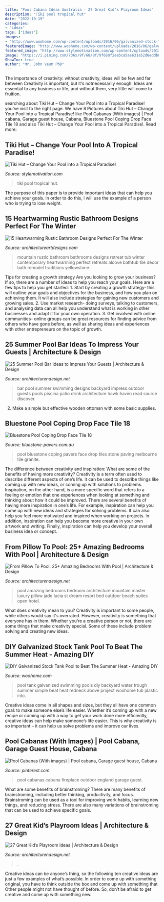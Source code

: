 ```yaml
---
title: "Pool Cabana Ideas Australia - 27 Great Kid’s Playroom Ideas"
description: "Tiki pool tropical hut"
date: "2022-10-19"
categories:
- "ideas"
tags: ["ideas"]
images:
- "http://www.woohome.com/wp-content/uploads/2016/06/galvanized-stock-tank-pool-ideas-woohome-10.jpg"
featuredImage: "http://www.woohome.com/wp-content/uploads/2016/06/galvanized-stock-tank-pool-ideas-woohome-10.jpg"
featured_image: "http://www.stylemotivation.com/wp-content/uploads/2013/04/Nikon-Camera-320.jpg"
image: "https://i.pinimg.com/736x/9f/68/8f/9f688f2ee5ca5ae631a52d6eddb831be.jpg"
ShowToc: true
author: "Mr. John Veum PhD"
---
```



The importance of creativity: without creativity, ideas will be few and far between
Creativity is important, but it's notnecessarily enough. Ideas are essential to any business or life, and without them, very little will come to fruition.

	

		
searching about Tiki Hut – Change Your Pool into a Tropical Paradise! you've visit to the right page. We have 8 Pictures about Tiki Hut – Change Your Pool into a Tropical Paradise! like Pool Cabanas (With images) | Pool cabana, Garage guest house, Cabana, Bluestone Pool Coping Drop Face Tile 18 and also Tiki Hut – Change Your Pool into a Tropical Paradise!. Read more:
		
    
## Tiki Hut – Change Your Pool Into A Tropical Paradise!

<img loading=lazy src="http://www.stylemotivation.com/wp-content/uploads/2013/04/Nikon-Camera-320.jpg" onerror="this.onerror=null;this.src='https://tse3.mm.bing.net/th?id=OIP.aGs1R5wKp40kEZ62fjb9RAHaE9&amp;pid=15.1';" alt="Tiki Hut – Change Your Pool into a Tropical Paradise!">

_Source: stylemotivation.com_

>tiki pool tropical hut. 

	

The purpose of this paper is to provide important ideas that can help you achieve your goals. In order to do this, I will use the example of a person who is trying to lose weight.

    
## 15 Heartwarming Rustic Bathroom Designs Perfect For The Winter

<img loading=lazy src="http://www.architectureartdesigns.com/wp-content/uploads/2014/12/15-Heartwarming-Rustic-Bathroom-Designs-Perfect-For-The-Winter-6-630x836.jpg" onerror="this.onerror=null;this.src='https://tse3.mm.bing.net/th?id=OIP.4SjdaMfKC3DV5JpMm7NNCgHaJ0&amp;pid=15.1';" alt="15 Heartwarming Rustic Bathroom Designs Perfect For The Winter">

_Source: architectureartdesigns.com_

>mountain rustic bathroom bathrooms designs retreat tub winter contemporary heartwarming perfect retreats alcove bathtub tile decor bath remodel traditions yellowstone. 

	

Tips for creating a growth strategy
Are you looking to grow your business? If so, there are a number of ideas to help you reach your goals. Here are a few tips to help you get started: 1. Start by creating a growth strategy- this will outline your goals and objectives for the business, and how you plan on achieving them. It will also include strategies for gaining new customers and growing sales. 2. Use market research- doing surveys, talking to customers, and analysing data can all help you understand what is working in other businesses and adapt it for your own operation. 3. Get involved with online communities- online groups can be great resources for finding advice from others who have gone before, as well as sharing ideas and experiences with other entrepreneurs on the topic of growth. 
    
## 25 Summer Pool Bar Ideas To Impress Your Guests | Architecture &amp; Design

<img loading=lazy src="http://cdn.architecturendesign.net/wp-content/uploads/2014/09/Summer-Pool-Bar-Ideas-11.jpg" onerror="this.onerror=null;this.src='https://tse3.mm.bing.net/th?id=OIP.XjnKTNPHFo9kHbd3bDGQCQHaFj&amp;pid=15.1';" alt="25 Summer Pool Bar Ideas to Impress Your Guests | Architecture &amp; Design">

_Source: architecturendesign.net_

>bar pool summer swimming designs backyard impress outdoor guests pools piscina patio drink architecture hawk haven read source discover. 

	

2. Make a simple but effective wooden ottoman with some basic supplies.

    
## Bluestone Pool Coping Drop Face Tile 18

<img loading=lazy src="https://bluestone-pavers.com.au/wp-content/uploads/2014/07/Bluestone-Pool-Coping.jpg" onerror="this.onerror=null;this.src='https://tse4.mm.bing.net/th?id=OIP.9xDpDfr97q3kJG6DzRpJLAHaF0&amp;pid=15.1';" alt="Bluestone Pool Coping Drop Face Tile 18">

_Source: bluestone-pavers.com.au_

>pool bluestone coping pavers face drop tiles stone paving melbourne tile granite. 

	

The difference between creativity and inspiration: What are some of the benefits of having more creativity?
Creativity is a term often used to describe different aspects of one’s life. It can be used to describe things like coming up with new ideas, or coming up with solutions to problems. Inspiration, on the other hand, is a more specific word that refers to a feeling or emotion that one experiences when looking at something and thinking about how it could be improved.
There are several benefits of having more inspiration in one’s life. For example, inspiration can help you come up with new ideas and strategies for solving problems. It can also help you feel more motivated and inspired when working on projects. In addition, inspiration can help you become more creative in your own artwork and writing. Finally, inspiration can help you develop your overall business idea or concept.

    
## From Pillow To Pool: 25+ Amazing Bedrooms With Pool | Architecture &amp; Design

<img loading=lazy src="http://cdn.architecturendesign.net/wp-content/uploads/2015/01/AD-PoolBedroom-26.jpg" onerror="this.onerror=null;this.src='https://tse2.mm.bing.net/th?id=OIP.0sAoZifDtjvxg9HM6xWhpAHaE7&amp;pid=15.1';" alt="From Pillow To Pool: 25+ Amazing Bedrooms With Pool | Architecture &amp; Design">

_Source: architecturendesign.net_

>pool amazing bedrooms bedroom architecture mountain master luxury pillow jade lucia st dream resort bed outdoor beach suites open hotel. 

	

What does creativity mean to you?
Creativity is important to some people, while others would say it's overrated. However, creativity is something that everyone has in them. Whether you're a creative person or not, there are some things that make creativity special. Some of these include problem solving and creating new ideas.

    
## DIY Galvanized Stock Tank Pool To Beat The Summer Heat - Amazing DIY

<img loading=lazy src="http://www.woohome.com/wp-content/uploads/2016/06/galvanized-stock-tank-pool-ideas-woohome-10.jpg" onerror="this.onerror=null;this.src='https://tse1.mm.bing.net/th?id=OIP.-Z3Fqoz01op8RRicAVlgSgHaQq&amp;pid=15.1';" alt="DIY Galvanized Stock Tank Pool to Beat The Summer Heat - Amazing DIY">

_Source: woohome.com_

>pool tank galvanized swimming pools diy backyard water trough summer simple beat heat redneck above project woohome tub plastic into. 

	

Creative ideas come in all shapes and sizes, but they all have one common goal: to make someone else’s life easier. Whether it’s coming up with a new recipe or coming up with a way to get your work done more efficiently, creative ideas can help make someone’s life easier. This is why creativity is so important – it can help us solve problems and improve our lives.

    
## Pool Cabanas (With Images) | Pool Cabana, Garage Guest House, Cabana

<img loading=lazy src="https://i.pinimg.com/736x/9f/68/8f/9f688f2ee5ca5ae631a52d6eddb831be.jpg" onerror="this.onerror=null;this.src='https://tse3.mm.bing.net/th?id=OIP.2lx8Kazs62h69pAK8igAFgHaE8&amp;pid=15.1';" alt="Pool Cabanas (With images) | Pool cabana, Garage guest house, Cabana">

_Source: pinterest.com_

>pool cabanas cabana fireplace outdoor england garage guest. 

	

What are some benefits of brainstroming?
There are many benefits of brainstroming, including better thinking, productivity, and focus. Brainstroming can be used as a tool for improving work habits, learning new things, and reducing stress. There are also many variations of brainstroming that can be used to achieve specific goals.

    
## 27 Great Kid’s Playroom Ideas | Architecture &amp; Design

<img loading=lazy src="https://cdn.architecturendesign.net/wp-content/uploads/2014/09/11.jpeg" onerror="this.onerror=null;this.src='https://tse4.mm.bing.net/th?id=OIP.mnsbNPs5CfbKSNUmC-7HjwHaFw&amp;pid=15.1';" alt="27 Great Kid’s Playroom Ideas | Architecture &amp; Design">

_Source: architecturendesign.net_

>. 

	

Creative ideas can be anyone’s thing, so the following ten creative ideas are just a few examples of what’s possible. In order to come up with something original, you have to think outside the box and come up with something that Other people might not have thought of before. So, don’t be afraid to get creative and come up with something new.

